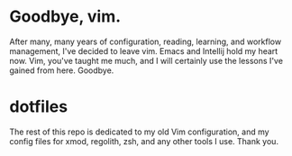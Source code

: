 # Goodbye, vim.

After many, many years of configuration, reading, learning, and workflow
management, I've decided to leave vim. Emacs and Intellij hold my heart now.
Vim, you've taught me much, and I will certainly use the lessons I've gained
from here. Goodbye.

# dotfiles

The rest of this repo is dedicated to my old Vim configuration, and my config
files for xmod, regolith, zsh, and any other tools I use. Thank you.
